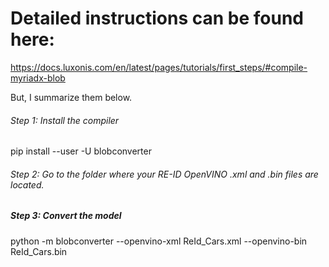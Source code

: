
# Detailed instructions can be found here:

https://docs.luxonis.com/en/latest/pages/tutorials/first_steps/#compile-myriadx-blob

But, I summarize them below.

###### Step 1: Install the compiler
pip install --user -U blobconverter

###### Step 2: Go to the folder where your RE-ID OpenVINO .xml and .bin files are located.

##### Step 3: Convert the model
python -m blobconverter --openvino-xml ReId_Cars.xml --openvino-bin ReId_Cars.bin

